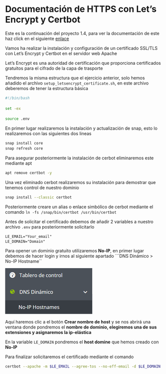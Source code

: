 # Documentación de HTTPS con Let’s Encrypt y Certbot

Este es la continuación del proyecto 1.4, para ver la documentación de este haz click en el siguiente [enlace](https://github.com/ArturoCarrilloJimenez/Practica-daw-1.4)

Vamos ha realizar la instalación y configuración de un certificado SSL/TLS con Let’s Encrypt y Certbot en el servidor web Apache

Let’s Encrypt es una autoridad de certificación que proporciona certificados gratuitos para el cifrado de la capa de trasporte

Tendremos la misma estructura que el ejercicio anterior, solo hemos añadido el archivo ``setup_letsencrypt_certificate.sh``, en este archivo deberemos de tener la estructura básica

``` sh
#!/bin/bash

set -ex

source .env
```

En primer lugar realizaremos la instalación y actualización de snap, esto lo realizaremos con las siguientes dos lineas

``` sh
snap install core
snap refresh core
```

Para asegurar posteriormente la instalación de cerbot eliminaremos este mediante apt

``` sh
apt remove certbot -y
```

Una vez eliminado cerbot realizaremos su instalación para demostrar que tenemos control de nuestro dominio

``` sh
snap install --classic certbot
```

Posteriormente creare un alias o enlace simbólico de cerbot mediante el comando ``ln -fs /snap/bin/certbot /usr/bin/certbot``

Antes de solicitar el certificado debemos de añadir 2 variables a nuestro archivo ``.env`` para posteriormente solicitarlo

```
LE_EMAIL="Your_email"
LE_DOMAIN="Domain"
```

Para opener un dominio gratuito utilizaremos __No-IP__, en primer lugar debemos de hacer login y irnos al siguiente apartado ```DNS Dinámico > No-IP Hostname``

![Ruta para crear hostname](images/image.png)

Aquí haremos clic a el botón __Crear nombre de host__ y se nos abrirá una ventana donde pondremos el __nombre de dominio, elegiremos una de sus extensiones y asignaremos la ip-elástica__

En la variable ``LE_DOMAIN`` pondremos el __host domine__ que hemos creado con __No-IP__

Para finalizar solicitaremos el certificado mediante el comando

``` sh
certbot --apache -m $LE_EMAIL --agree-tos --no-eff-email -d $LE_DOMAIN --non-interactive
```